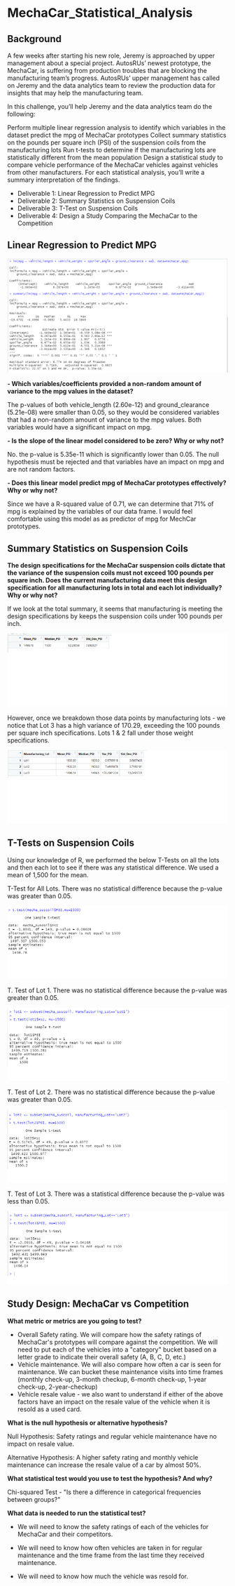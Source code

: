 # MechaCar_Statistical_Analysis

## Background

A few weeks after starting his new role, Jeremy is approached by upper management about a special project. AutosRUs’ newest prototype, the MechaCar, is suffering from production troubles that are blocking the manufacturing team’s progress. AutosRUs’ upper management has called on Jeremy and the data analytics team to review the production data for insights that may help the manufacturing team.

In this challenge, you’ll help Jeremy and the data analytics team do the following:

Perform multiple linear regression analysis to identify which variables in the dataset predict the mpg of MechaCar prototypes
Collect summary statistics on the pounds per square inch (PSI) of the suspension coils from the manufacturing lots
Run t-tests to determine if the manufacturing lots are statistically different from the mean population
Design a statistical study to compare vehicle performance of the MechaCar vehicles against vehicles from other manufacturers. For each statistical analysis, you’ll write a summary interpretation of the findings.

- Deliverable 1: Linear Regression to Predict MPG
- Deliverable 2: Summary Statistics on Suspension Coils
- Deliverable 3: T-Test on Suspension Coils
- Deliverable 4: Design a Study Comparing the MechaCar to the Competition

## Linear Regression to Predict MPG

![this is an image](https://github.com/eneubauer2022/MechaCar_Statistical_Analysis/blob/main/deliverable%201.png)

**- Which variables/coefficients provided a non-random amount of variance to the mpg values in the dataset?**

  The p-values of both vehicle_length (2.60e-12) and ground_clearance (5.21e-08) were smaller than 0.05, so they would be considered variables that had a non-random amount of variance to the mpg values. Both variables would have a significant impact on mpg. 

**- Is the slope of the linear model considered to be zero? Why or why not?**

  No. the p-value is 5.35e-11 which is significantly lower than 0.05. The null hypothesis must be rejected and that variables have an impact on mpg and are not random factors. 

**- Does this linear model predict mpg of MechaCar prototypes effectively? Why or why not?**

  Since we have a R-squared value of 0.71, we can determine that 71% of mpg is explained by the variables of our data frame. I would feel comfortable using this model as as predictor of mpg for MechCar prototypes. 

## Summary Statistics on Suspension Coils

**The design specifications for the MechaCar suspension coils dictate that the variance of the suspension coils must not exceed 100 pounds per square inch. Does the current manufacturing data meet this design specification for all manufacturing lots in total and each lot individually? Why or why not?**

If we look at the total summary, it seems that manufacturing is meeting the design specifications by keeps the suspension coils under 100 pounds per inch.

![this is an image](https://github.com/eneubauer2022/MechaCar_Statistical_Analysis/blob/main/total%20summary.png)

However, once we breakdown those data points by manufacturing lots - we notice that Lot 3 has a high variance of 170.29, exceeding the 100 pounds per square inch specifications. Lots 1 & 2 fall under those weight specifications. 

![this is an image](https://github.com/eneubauer2022/MechaCar_Statistical_Analysis/blob/main/lot%20summary.png)


## T-Tests on Suspension Coils

Using our knowledge of R, we performed the below T-Tests on all the lots and then each lot to see if there was any statistical difference. We used a mean of 1,500 for the mean. 

T-Test for All Lots. There was no statistical difference because the p-value was greater than 0.05.

![this is an image](https://github.com/eneubauer2022/MechaCar_Statistical_Analysis/blob/main/t.test.png)

T. Test of Lot 1. There was no statistical difference because the p-value was greater than 0.05.

![this is an image](https://github.com/eneubauer2022/MechaCar_Statistical_Analysis/blob/main/lot1.png)

T. Test of Lot 2. There was no statistical difference because the p-value was greater than 0.05.

![this is an image](https://github.com/eneubauer2022/MechaCar_Statistical_Analysis/blob/main/lot2.png)

T. Test of Lot 3. There was a statistical difference because the p-value was less than 0.05.

![this is an image](https://github.com/eneubauer2022/MechaCar_Statistical_Analysis/blob/main/lot3.png)

## Study Design: MechaCar vs Competition

**What metric or metrics are you going to test?**
  - Overall Safety rating. We will compare how the safety ratings of MechaCar's prototypes will compare against the competition. We will need to put each of the vehicles into a "category" bucket based on a letter grade to indicate their overall safety (A, B, C, D, etc.)
  - Vehicle maintenance. We will also compare how often a car is seen for maintenance. We can bucket these maintenance visits into time frames (monthly check-up, 3-month checkup, 6-month check-up, 1-year check-up, 2-year-checkup)
  - Vehicle resale value - we also want to understand if either of the above factors have an impact on the resale value of the vehicle when it is resold as a used card. 

**What is the null hypothesis or alternative hypothesis?**

Null Hypothesis: Safety ratings and regular vehicle maintenance have no impact on resale value. 

Alternative Hypothesis: A higher safety rating and monthly vehicle maintenance can increase the resale value of a car by almost 50%. 


**What statistical test would you use to test the hypothesis? And why?**

Chi-squared Test - "Is there a difference in categorical frequencies between groups?"

**What data is needed to run the statistical test?**

- We will need to know the safety ratings of each of the vehicles for MechaCar and their competitors.

- We will need to know how often vehicles are taken in for regular maintenance and the time frame from the last time they received maintenance. 

- We will need to know how much the vehicle was resold for.
